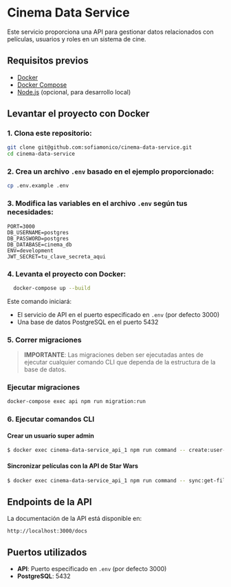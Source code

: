 # Cinema Data Service

Este servicio proporciona una API para gestionar datos relacionados con películas, usuarios y roles en un sistema de cine.

## Requisitos previos

- [Docker](https://www.docker.com/get-started)
- [Docker Compose](https://docs.docker.com/compose/install/)
- [Node.js](https://nodejs.org/) (opcional, para desarrollo local)

## Levantar el proyecto con Docker

### 1. Clona este repositorio:
   ```bash
   git clone git@github.com:sofiamonico/cinema-data-service.git
   cd cinema-data-service
   ```

### 2. Crea un archivo `.env` basado en el ejemplo proporcionado:
   ```bash
   cp .env.example .env
   ```

### 3. Modifica las variables en el archivo `.env` según tus necesidades:
   ```
   PORT=3000
   DB_USERNAME=postgres
   DB_PASSWORD=postgres
   DB_DATABASE=cinema_db
   ENV=development
   JWT_SECRET=tu_clave_secreta_aqui
   ```

### 4. Levanta el proyecto con Docker:

  ```bash
    docker-compose up --build
  ```

Este comando iniciará:
- El servicio de API en el puerto especificado en `.env` (por defecto 3000)
- Una base de datos PostgreSQL en el puerto 5432

### 5. Correr migraciones

> **IMPORTANTE**: Las migraciones deben ser ejecutadas antes de ejecutar cualquier comando CLI que dependa de la estructura de la base de datos.


### Ejecutar migraciones

```bash
docker-compose exec api npm run migration:run
```


### 6. Ejecutar comandos CLI


#### Crear un usuario super admin
```bash
$ docker exec cinema-data-service_api_1 npm run command -- create:user-super-admin --email="admin@example.com" --password="SecurePass123"
```

#### Sincronizar películas con la API de Star Wars
```bash
$ docker exec cinema-data-service_api_1 npm run command -- sync:get-films-from-swapi
```

## Endpoints de la API

La documentación de la API está disponible en:

```
http://localhost:3000/docs
```

## Puertos utilizados

- **API**: Puerto especificado en `.env` (por defecto 3000)
- **PostgreSQL**: 5432

